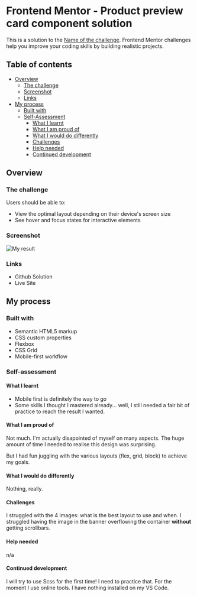 # Frontend Mentor - Product preview card component solution

This is a solution to the [Name of the challenge](https://www.url-of-the-challenge-on-frontend-mentor). Frontend Mentor challenges help you improve your coding skills by building realistic projects. 

## Table of contents

- [Overview](#overview)
  - [The challenge](#the-challenge)
  - [Screenshot](#screenshot)
  - [Links](#links)
- [My process](#my-process)
  - [Built with](#built-with)
  - [Self-Assessment](#Self-assessment)
    - [What I learnt](#What-I-learnt)
    - [What I am proud of](#What-I-am-proud-of)
    - [What I would do differently](#What-I-would-do-differently)
    - [Challenges](#Challenges)
    - [Help needed](#Help-needed)
    - [Continued development](#continued-development)

## Overview

### The challenge

Users should be able to:

- View the optimal layout depending on their device's screen size
- See hover and focus states for interactive elements

### Screenshot

![My result](./screenshot.jpg)

### Links

- Github Solution
- Live Site

## My process

### Built with

- Semantic HTML5 markup
- CSS custom properties
- Flexbox
- CSS Grid
- Mobile-first workflow


### Self-assessment

#### What I learnt

- Mobile first is definitely the way to go
- Some skills I thought I mastered already... well, I still needed a fair bit of practice to reach the result I wanted.

#### What I am proud of

Not much. I'm actually disapointed of myself on many aspects. The huge amount of time I needed to realise this design was surprising.

But I had fun juggling with the various layouts (flex, grid, block) to achieve my goals.

#### What I would do differently

Nothing, really.

#### Challenges

I struggled with the 4 images: what is the best layout to use and when.
I struggled having the image in the banner overflowing the container **without** getting scrollbars.

#### Help needed

n/a

#### Continued development

I will try to use Scss for the first time! I need to practice that.
For the moment I use online tools. I have nothing installed on my VS Code.
